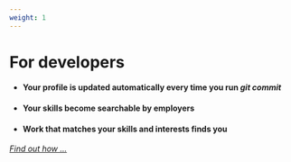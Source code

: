 ```yaml
---
weight: 1
---
```


# For developers

* #### Your profile is updated automatically every time you run *git commit*
* #### Your skills become searchable by employers
* #### Work that matches your skills and interests finds you

[*Find out how ...*](./developers/)